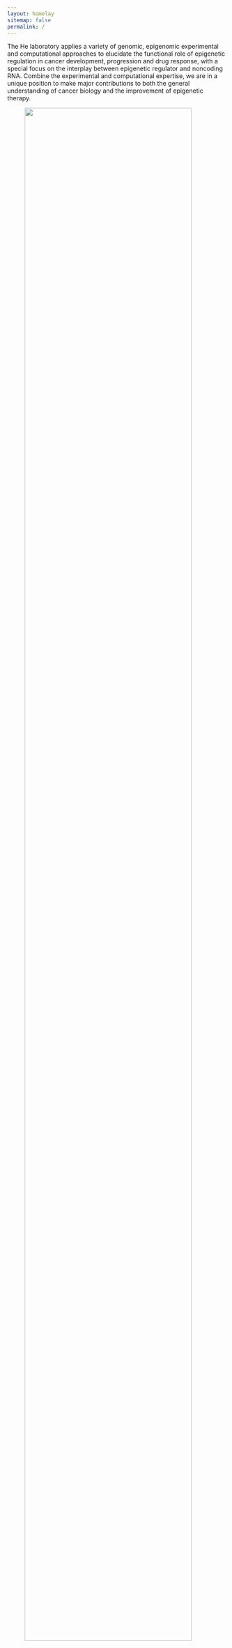 ```yaml
---
layout: homelay
sitemap: false
permalink: /
---
```


The He laboratory applies a variety of genomic, epigenomic experimental and computational approaches to elucidate the functional role of epigenetic regulation in cancer development, progression and drug response, with a special focus on the interplay between epigenetic regulator and noncoding RNA. Combine the experimental and computational expertise, we are in a unique position to make major contributions to both the general understanding of cancer biology and the improvement of epigenetic therapy.

<figure>
<img src="{{ site.url }}{{ site.baseurl }}/images/Lab1.jpg" width="95%">
</figure>

<br/><br/>
<h4>Contact Us</h4>
<div class="row">
<div class="col-sm-6 clearfix">
<br>Dr. Housheng Hansen He
<br>11-305 PMCRT
<br>101 College St
<br>Toronto, ON M5G 1L7
<br>Phone: 416 581 7736
<br>Email: hansenhe@uhnresearch.ca
</div>

<div class="col-sm-6 clearfix">
<br>Amelia Navarrete
<br>PMCRT 5-351B and 13-701
<br>101 College St
<br>Toronto, ON M5G 1L7
<br>Phone: 416 581 7559
<br>Email: Amelia.Navarrete@uhnresearch.ca
</div>

